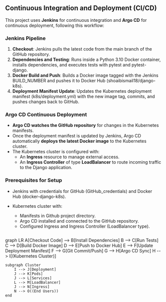 ## Continuous Integration and Deployment (CI/CD)

This project uses **Jenkins** for continuous integration and **Argo CD** for continuous deployment, following this workflow:

### Jenkins Pipeline

1. **Checkout**: Jenkins pulls the latest code from the main branch of the GitHub repository.
2. **Dependencies and Testing**: Runs inside a Python 3.10 Docker container, installs dependencies, and executes tests with pytest and pytest-django.
3. **Docker Build and Push**: Builds a Docker image tagged with the Jenkins BUILD_NUMBER and pushes it to Docker Hub (shoaibismail18/django-k8s).
4. **Deployment Manifest Update**: Updates the Kubernetes deployment manifest (k8s/deployment.yml) with the new image tag, commits, and pushes changes back to GitHub.

### Argo CD Continuous Deployment

- **Argo CD watches the GitHub repository** for changes in the Kubernetes manifests.
- Once the deployment manifest is updated by Jenkins, Argo CD automatically **deploys the latest Docker image** to the Kubernetes cluster.
- The Kubernetes cluster is configured with:
  - An **Ingress** resource to manage external access.
  - An **Ingress Controller** of type **LoadBalancer** to route incoming traffic to the Django application.

### Prerequisites for Setup

- Jenkins with credentials for GitHub (GitHub_credentials) and Docker Hub (docker-django-k8s).
- Kubernetes cluster with:
  - Manifests in Github project directory.
  - Argo CD installed and connected to the GitHub repository.
  - Configured Ingress and Ingress Controller (LoadBalancer type).

  ```mermaid
graph LR
    A[Checkout Code] --> B[Install Dependencies]
    B --> C[Run Tests]
    C --> D[Build Docker Image]
    D --> E[Push to Docker Hub]
    E --> F[Update Deployment Manifest]
    F --> G[Git Commit/Push]
    G --> H[Argo CD Sync]
    H --> I[(Kubernetes Cluster)]
    
    subgraph Cluster
        I --> J[Deployment]
        J --> K[Pods]
        J --> L[Services]
        L --> M[LoadBalancer]
        J --> N[Ingress]
        N --> O((End Users))
    end
```